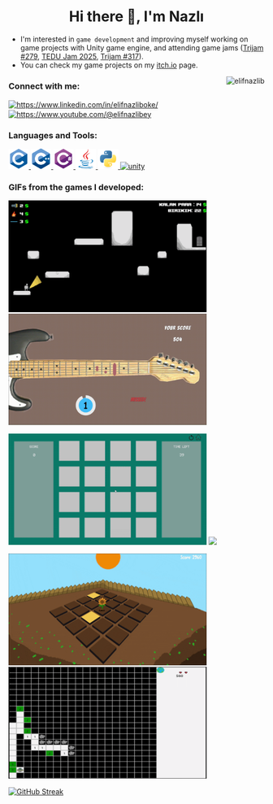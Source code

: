 <!--
**elifnazlib/elifnazlib** is a ✨ _special_ ✨ repository because its `README.md` (this file) appears on your GitHub profile.

Here are some ideas to get you started:

- 🔭 I’m currently working on ...
- 🌱 I’m currently learning ...
- 👯 I’m looking to collaborate on ...
- 🤔 I’m looking for help with ...
- 💬 Ask me about ...
- 📫 How to reach me: ...
- 😄 Pronouns: ...
- ⚡ Fun fact: ...
-->

<h1 align="center">Hi there 👋, I'm Nazlı</h1>

- I'm interested in ```game development``` and improving myself working on game projects with Unity game engine, and attending game jams ([Trijam #279](https://itch.io/jam/trijam-279), [TEDU Jam 2025](https://itch.io/jam/tedujam2025), [Trijam #317](https://itch.io/jam/trijam-317)).
- You can check my game projects on my [itch.io](https://elifnazlib.itch.io/) page.

<p><img align="right" src="https://github-readme-stats.vercel.app/api/top-langs?username=elifnazlib&show_icons=true&locale=en&layout=compact&theme=tokyonight&hide=hlsl,shaderlab,glsl,cmake&hide_progress=false" alt="elifnazlib" /></p>

<h3 align="left">Connect with me:</h3>
<p align="left">
<a href="https://www.linkedin.com/in/elifnazliboke/" target="blank"><img align="center" src="https://raw.githubusercontent.com/rahuldkjain/github-profile-readme-generator/master/src/images/icons/Social/linked-in-alt.svg" alt="https://www.linkedin.com/in/elifnazliboke/" height="30" width="40" /></a>
<a href="https://www.youtube.com/@elifnazlibey" target="blank"><img align="center" src="https://raw.githubusercontent.com/rahuldkjain/github-profile-readme-generator/master/src/images/icons/Social/youtube.svg" alt="https://www.youtube.com/@elifnazlibey" height="30" width="40" /></a>
</p>

<h3 align="left">Languages and Tools:</h3>
<p align="left"> <a href="https://www.cprogramming.com/" target="_blank" rel="noreferrer"> <img src="https://raw.githubusercontent.com/devicons/devicon/master/icons/c/c-original.svg" alt="c" width="40" height="40"/> </a> <a href="https://www.w3schools.com/cpp/" target="_blank" rel="noreferrer"> <img src="https://raw.githubusercontent.com/devicons/devicon/master/icons/cplusplus/cplusplus-original.svg" alt="cplusplus" width="40" height="40"/> </a> <a href="https://www.w3schools.com/cs/" target="_blank" rel="noreferrer"> <img src="https://raw.githubusercontent.com/devicons/devicon/master/icons/csharp/csharp-original.svg" alt="csharp" width="40" height="40"/> </a> <a href="https://www.java.com" target="_blank" rel="noreferrer"> <img src="https://raw.githubusercontent.com/devicons/devicon/master/icons/java/java-original.svg" alt="java" width="40" height="40"/> </a> <a href="https://www.python.org" target="_blank" rel="noreferrer"> <img src="https://raw.githubusercontent.com/devicons/devicon/master/icons/python/python-original.svg" alt="python" width="40" height="40"/> </a> <a href="https://unity.com/" target="_blank" rel="noreferrer"> <img src="https://www.vectorlogo.zone/logos/unity3d/unity3d-icon.svg" alt="unity" width="40" height="40"/> </a> </p>

<h3 align="left"> GIFs from the games I developed: </h3>

<p float="left">
<img src="https://github.com/elifnazlib/elifnazlib/blob/main/GIFs/lightway.gif" width="390" />  
<img src="https://github.com/elifnazlib/elifnazlib/blob/main/GIFs/therockstar.gif" width="390"/>
</p>

<p float="left">
<img src="https://github.com/elifnazlib/elifnazlib/blob/main/GIFs/matchinggame.gif" width="390"/>  
<img src="https://github.com/elifnazlib/elifnazlib/blob/main/GIFs/justdraw.gif" width="390"/>
</p>

<p float="left">
<img src="https://github.com/elifnazlib/elifnazlib/blob/main/GIFs/dawntilldusk.gif" width="390" />
<img src="https://github.com/elifnazlib/elifnazlib/blob/main/GIFs/spaceman.gif" width="390" height="220"/>
</p>

[![GitHub Streak](https://streak-stats.demolab.com?user=elifnazlib&theme=transparent&hide_border=true&card_width=800)](https://git.io/streak-stats)
